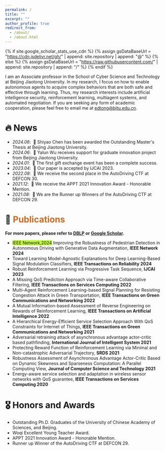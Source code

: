 ```yaml
---
permalink: /
title: ""
excerpt: ""
author_profile: true
redirect_from: 
  - /about/
  - /about.html
---
```


{% if site.google_scholar_stats_use_cdn %}
{% assign gsDataBaseUrl = "https://cdn.jsdelivr.net/gh/" | append: site.repository | append: "@" %}
{% else %}
{% assign gsDataBaseUrl = "https://raw.githubusercontent.com/" | append: site.repository | append: "/" %}
{% endif %}

<span class='anchor' id='about-me'></span>

I am an Associate professor in the School of Cyber Science and Technology at Beijing Jiaotong University. In my research, I focus on how to enable autonomous agents to acquire complex behaviors that are both safe and effective through learning. Thus, my research interests include artificial intelligence security, reinforcement learning, multiagent systems, and automated negotiation. If you are seeking any form of academic cooperation, please feel free to email me at <edtong@bjtu.edu.cn>.

# 🔥 News
- *2024.06*: &nbsp;🎉 Shiyao Chen has been awarded the Outstanding Master's Thesis at Beijing Jiaotong University.
- *2024.06*: &nbsp;🎉 Yalun Wu receives support for graduate innovation project from Beijing Jiaotong University.
- *2024.01*: &nbsp;🎉 The first gift exchange event has been a complete success.
- *2023.04*: &nbsp;🎉 Our paper is accepted by IJCAI 2023.
- *2022.08*: &nbsp;🎉 We receive the second place in the AutoDriving CTF at DEFCON 30.
- *2021.12*: &nbsp;🎉 We receive the APPT 2021 Innovation Award - Honorable Mention. 
- *2021.08*: &nbsp;🎉 We are the Runner up Winners of the AutoDriving CTF at DEFCON 29. 

# 📝 <font color=Chocolate>Publications</font> 
**For more papers, please refer to [DBLP](https://dblp.uni-trier.de/pid/117/2573.html) or [Google Scholar](https://scholar.google.com/citations?hl=en&user=h2IVObkAAAAJ).**

- <font style="background: #C0FF3E">IEEE Network,2024</font> Improving the Robustness of Pedestrian Detection in Autonomous Driving with Generative Data Augmentation, **IEEE Network 2024**
- Toward Learning Model-Agnostic Explanations for Deep Learning-Based Signal Modulation Classifiers, **IEEE Transactions on Reliability 2024**
- Robust Reinforcement Learning via Progressive Task Sequence, **IJCAI 2023**
- A Missing QoS Prediction Approach via Time-aware Collaborative Filtering, **IEEE Transactions on Services Computing 2022**
- Multi-Agent Reinforcement Learning-based Signal Planning for Resisting Congestion Attack in Green Transportation, **IEEE Transactions on Green Communications and Networking 2022**
- A Mutual Information-based Assessment of Reverse Engineering on Rewards of Reinforcement Learning, **IEEE Transactions on Artificial Intelligence 2022**
- A Hierarchical Energy-Efficient Service Selection Approach With QoS Constraints for Internet of Things, **IEEE Transactions on Green Communications and Networking 2021**
- Adversarial retraining attack of asynchronous advantage actor-critic based pathfinding, **International Journal of Intelligent System 2021**
- Protecting Reward Function of Reinforcement Learning via Minimal and Non-catastrophic Adversarial Trajectory, **SRDS 2021**
- Robustness Assessment of Asynchronous Advantage Actor-Critic Based on Dynamic Skewness and Sparseness Computation: A Parallel Computing View, **Journal of Computer Science and Technology 2021**
- Energy-aware service selection and adaptation in wireless sensor networks with QoS guarantee, **IEEE Transactions on Services Computing 2020**

# 🎖 Honors and Awards
- Outstanding Ph.D. Graduates of the University of Chinese Academy of Sciences, and Beijing.
- Woqi Excellent Young Teacher Award.
- APPT 2021 Innovation Award - Honorable Mention.
- Runner up Winner of the AutoDriving CTF at DEFCON 29.
